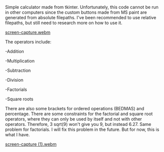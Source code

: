 Simple calculator made from tkinter. Unfortunately, this code cannot be run in other computers since the custom buttons made from MS paint are generated from absolute filepaths. I've been recommended to use relative filepaths, but still need to research more on how to use it.

[screen-capture.webm](https://github.com/waqarbaig6133/Calculator.py/assets/140295418/9e813035-8d4e-4e6b-85b3-a696ad20116a)

The operators include:

  -Addition
  
  -Multiplication
  
  -Subtraction
  
  -Division
  
  -Factorials
  
  -Square roots

  There are also some brackets for ordered operations (BEDMAS) and percentage. There are some constraints for the factorial and square root operators, where they can only be used by itself and not with other operators. Therefore, 3 sqrt(9) won't give you 9, but instead 6.27. Same problem for factorials. I will fix this problem in the future. But for now, this is what I have.
  
  [screen-capture (1).webm](https://github.com/waqarbaig6133/Calculator.py/assets/140295418/f81b392a-fd51-415f-8bd3-c81a61034f93)
